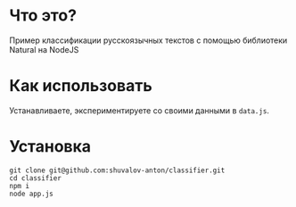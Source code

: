 # Что это?

Пример классификации русскоязычных текстов с помощью библиотеки Natural на NodeJS


# Как использовать

Устанавливаете, экспериментируете со своими данными в `data.js`.


# Установка 

```
git clone git@github.com:shuvalov-anton/classifier.git
cd classifier
npm i
node app.js
```